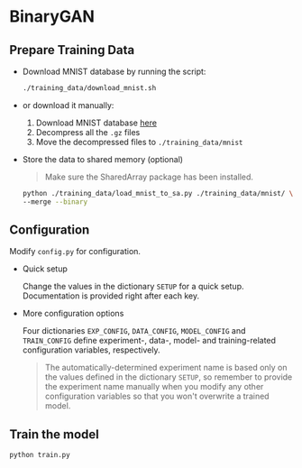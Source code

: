 # BinaryGAN

## Prepare Training Data

- Download MNIST database by running the script:

  ```sh
  ./training_data/download_mnist.sh
  ```

- or download it manually:
  1. Download MNIST database [here](http://yann.lecun.com/exdb/mnist/)
  2. Decompress all the `.gz` files
  3. Move the decompressed files to `./training_data/mnist`

- Store the data to shared memory (optional)

  > Make sure the SharedArray package has been installed.

  ```sh
  python ./training_data/load_mnist_to_sa.py ./training_data/mnist/ \
  --merge --binary
  ```

## Configuration

Modify `config.py` for configuration.

- Quick setup

  Change the values in the dictionary `SETUP` for a quick setup. Documentation
  is provided right after each key.

- More configuration options

  Four dictionaries `EXP_CONFIG`, `DATA_CONFIG`, `MODEL_CONFIG` and
  `TRAIN_CONFIG` define experiment-, data-, model- and training-related
  configuration variables, respectively.

  > The automatically-determined experiment name is based only on the values
defined in the dictionary `SETUP`, so remember to provide the experiment name
manually when you modify any other configuration variables so that you won't
overwrite a trained model.

## Train the model

```sh
python train.py
```
